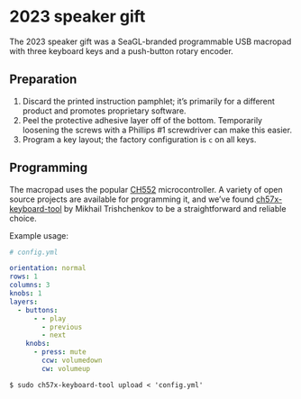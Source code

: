 # 2023 speaker gift

The 2023 speaker gift was a SeaGL-branded programmable USB macropad with three keyboard keys and a push-button rotary encoder.

## Preparation

1. Discard the printed instruction pamphlet; it’s primarily for a different product and promotes proprietary software.
1. Peel the protective adhesive layer off of the bottom. Temporarily loosening the screws with a Phillips #1 screwdriver can make this easier.
1. Program a key layout; the factory configuration is `c` on all keys.

## Programming

The macropad uses the popular [CH552] microcontroller. A variety of open source projects are available for programming it, and we’ve found [ch57x-keyboard-tool] by Mikhail Trishchenkov to be a straightforward and reliable choice.

Example usage:

```yaml
# config.yml

orientation: normal
rows: 1
columns: 3
knobs: 1
layers:
  - buttons:
      - - play
        - previous
        - next
    knobs:
      - press: mute
        ccw: volumedown
        cw: volumeup
```

```console
$ sudo ch57x-keyboard-tool upload < 'config.yml'
```

[CH552]: https://hackaday.com/2023/03/03/all-the-usb-you-can-do-with-a-ch552/
[ch57x-keyboard-tool]: https://github.com/kriomant/ch57x-keyboard-tool
